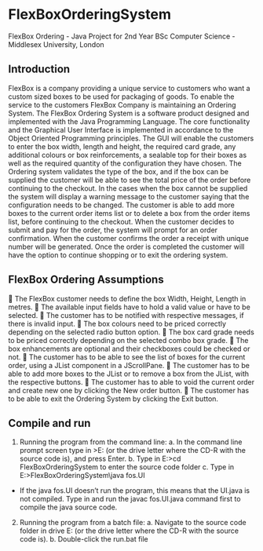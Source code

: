 # FlexBoxOrderingSystem
FlexBox Ordering - Java Project for 2nd Year BSc Computer Science - Middlesex University, London

Introduction
------------
FlexBox is a company providing a unique service to customers who want a custom sized boxes to be used for packaging of goods.
To enable the service to the customers FlexBox Company is maintaining an Ordering System. The FlexBox Ordering System is a software product designed and implemented with the Java Programming Language. The core functionality and the Graphical User Interface is implemented in accordance to the Object Oriented Programming principles. The GUI will enable the customers to enter the box width, length and height, the required card grade, any additional colours or box reinforcements, a sealable top for their boxes as well as the required quantity of the configuration they have chosen.
The Ordering system validates the type of the box, and if the box can be supplied the customer will be able to see the total price of the order before continuing to the checkout. In the cases when the box cannot be supplied the system will display a warning message to the customer saying that the configuration needs to be changed.
The customer is able to add more boxes to the current order items list or to delete a box from the order items list, before continuing to the checkout.
When the customer decides to submit and pay for the order, the system will prompt for an order confirmation. When the customer confirms the order a receipt with unique number will be generated.
Once the order is completed the customer will have the option to continue shopping or to exit the ordering system.


FlexBox Ordering Assumptions
----------------------------
	The FlexBox customer needs to define the box Width, Height, Length in metres.
	The available input fields have to hold a valid value or have to be selected.
	The customer has to be notified with respective messages, if there is invalid input.
	The box colours need to be priced correctly depending on the selected radio button option.
	The box card grade needs to be priced correctly depending on the selected combo box grade.
	The box enhancements are optional and their checkboxes could be checked or not.
	The customer has to be able to see the list of boxes for the current order, using a JList component in a JScrollPane.
	The customer has to be able to add more boxes to the JList or to remove a box from the JList, with the respective buttons.
	The customer has to able to void the current order and create new one by clicking the New order button.
	The customer has to be able to exit the Ordering System by clicking the Exit button. 

Compile and run
---------------
1.	Running the program from the command line:
a.	In the command line prompt screen type in \>E: (or the drive letter where the CD-R with the source code is), and press Enter.
b.	Type in E:\>cd FlexBoxOrderingSystem to enter the source code folder 
c.	Type in E:\>FlexBoxOrderingSystem\java fos.UI
* If the java fos.UI doesn’t run the program, this means that the UI.java is not compiled. Type in and run the javac fos.UI.java command first to compile the java source code.

2.	Running the program from a batch file:
a.	Navigate to the source code folder in drive E: (or the drive letter where the CD-R with the source code is).
b.	Double-click the run.bat file
